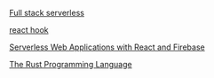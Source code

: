 [Full stack serverless](https://github.com/hiro-9999/blog/blob/master/DevOps/Full%20Stack/Full%20Stack%20Serverless.md)


[react hook](https://github.com/hiro-9999/blog/blob/master/DevOps/Full%20Stack/Beginning%20React%20with%20Hooks.md)

[Serverless Web Applications with React and Firebase](https://github.com/hiro-9999/blog/blob/master/DevOps/Full%20Stack/Serverless%20Web%20Applications%20with%20React%20and%20Firebase.md)

[The Rust Programming Language](https://github.com/hiro-9999/blog/blob/master/DevOps/Full%20Stack/Rust/books/The%20Rust%20Programming%20Language.md)
